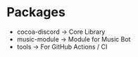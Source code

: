 # Packages

- cocoa-discord -> Core Library
- music-module -> Module for Music Bot
- tools -> For GitHub Actions / CI
